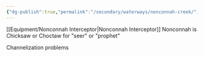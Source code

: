 ```yaml
---
{"dg-publish":true,"permalink":"/secondary/waterways/nonconnah-creek/","noteIcon":"","created":"2025-05-20T09:18:17.254-05:00"}
---
```


[[Equipment/Nonconnah Interceptor\|Nonconnah Interceptor]]
Nonconnah is Chicksaw or Choctaw for "seer" or "prophet"


Channelization problems
